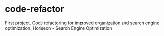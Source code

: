 # code-refactor
First project. 
Code refactoring for improved organization and search engine optimization.
Horiseon - Search Engine Optimization
